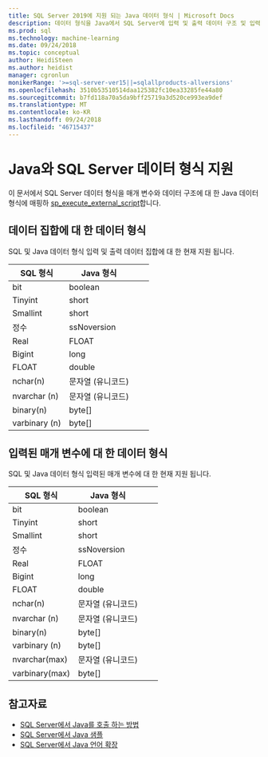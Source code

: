 ```yaml
---
title: SQL Server 2019에 지원 되는 Java 데이터 형식 | Microsoft Docs
description: 데이터 형식을 Java에서 SQL Server에 입력 및 출력 데이터 구조 및 입력된 매개 변수를 sp_execute_external_script 매핑하십시오.
ms.prod: sql
ms.technology: machine-learning
ms.date: 09/24/2018
ms.topic: conceptual
author: HeidiSteen
ms.author: heidist
manager: cgronlun
monikerRange: '>=sql-server-ver15||=sqlallproducts-allversions'
ms.openlocfilehash: 3510b53510514daa125382fc10ea33285fe44a80
ms.sourcegitcommit: b7fd118a70a5da9bff25719a3d520ce993ea9def
ms.translationtype: MT
ms.contentlocale: ko-KR
ms.lasthandoff: 09/24/2018
ms.locfileid: "46715437"
---
```

# <a name="java-and-sql-server-supported-data-types"></a>Java와 SQL Server 데이터 형식 지원

이 문서에서 SQL Server 데이터 형식을 매개 변수와 데이터 구조에 대 한 Java 데이터 형식에 매핑하 [sp_execute_external_script](https://docs.microsoft.com/sql/relational-databases/system-stored-procedures/sp-execute-external-script-transact-sql)합니다.

## <a name="data-types-for-data-sets"></a>데이터 집합에 대 한 데이터 형식

SQL 및 Java 데이터 형식 입력 및 출력 데이터 집합에 대 한 현재 지원 됩니다.

| SQL 형식        | Java 형식 | | |
| ------------- |-------------|-|-|
| bit      | boolean | | |
| Tinyint      | short      | | |
| Smallint | short      | | |
| 정수 | ssNoversion      | | |
| Real | FLOAT      | | |
| Bigint | long      | | |
| FLOAT | double      | | |
| nchar(n) | 문자열 (유니코드)      | | |
| nvarchar (n) | 문자열 (유니코드)      | | |
| binary(n) | byte[]      | | |
| varbinary (n) | byte[]      | | |

## <a name="data-types-for-input-parameters"></a>입력된 매개 변수에 대 한 데이터 형식

SQL 및 Java 데이터 형식 입력된 매개 변수에 대 한 현재 지원 됩니다.

| SQL 형식        | Java 형식 | | |
| ------------- |-------------|-|-|
| bit      | boolean | | |
| Tinyint      | short      | | |
| Smallint | short      | | |
| 정수 | ssNoversion      | | |
| Real | FLOAT      | | |
| Bigint | long      | | |
| FLOAT | double      | | |
| nchar(n) | 문자열 (유니코드)      | | |
| nvarchar (n) | 문자열 (유니코드)      | | |
| binary(n) | byte[]      | | |
| varbinary (n) | byte[]      | | |
| nvarchar(max) | 문자열 (유니코드)      | | |
| varbinary(max) | byte[]      | | |

## <a name="see-also"></a>참고자료

+ [SQL Server에서 Java를 호출 하는 방법](howto-call-java-from-sql.md)
+ [SQL Server에서 Java 샘플](java-first-sample.md)
+ [SQL Server에서 Java 언어 확장](extension-java.md)